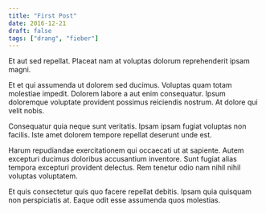 ```yaml
---
title: "First Post"
date: 2016-12-21
draft: false
tags: ["drang", "fieber"]
---
```


Et aut sed repellat. Placeat nam at voluptas dolorum reprehenderit ipsam magni.

Et et qui assumenda ut dolorem sed ducimus. Voluptas quam totam molestiae impedit. Dolorem labore a aut enim consequatur. Ipsum doloremque voluptate provident possimus reiciendis nostrum. At dolore qui velit nobis.

<!--more-->

Consequatur quia neque sunt veritatis. Ipsam ipsam fugiat voluptas non facilis. Iste amet dolorem tempore repellat deserunt unde est.

Harum repudiandae exercitationem qui occaecati ut at sapiente. Autem excepturi ducimus doloribus accusantium inventore. Sunt fugiat alias tempora excepturi provident delectus. Rem tenetur odio nam nihil nihil voluptas voluptatem.

Et quis consectetur quis quo facere repellat debitis. Ipsam quia quisquam non perspiciatis at. Eaque odit esse assumenda quos molestias.